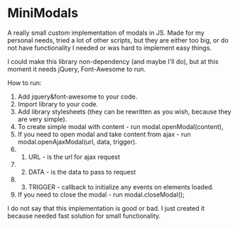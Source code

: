 # MiniModals
A really small custom implementation of modals in JS. Made for my personal needs, tried a lot of other scripts, but they are either too big, or do not have functionality I needed or was hard to implement easy things.

I could make this library non-dependency (and maybe I'll do), but at this moment it needs jQuery, Font-Awesome to run.

 How to run:
 1. Add jquery&font-awesome to your code.
 2. Import library to your code.
 3. Add library stylesheets (they can be rewritten as you wish, because they are very simple).
 4. To create simple modal with content - run modal.openModal(content),
 5. If you need to open modal and take content from ajax - run modal.openAjaxModal(url, data, trigger).
 5. 1. URL - is the url for ajax request
 5. 2. DATA - is the data to pass to request
 5. 3. TRIGGER - callback to initialize any events on elements loaded.
 6. If you need to close the modal - run modal.closeModal();

I do not say that this implementation is good or bad. I just created it because needed fast solution for small functionality.